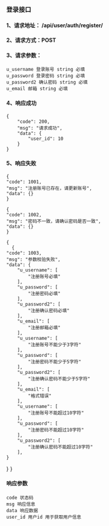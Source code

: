 ### 登录接口

#### 1、请求地址： /api/user/auth/register/

#### 2、请求方式：POST

#### 3、请求参数：
    
    u_username 登录账号 string 必填
    u_password 登录密码 string 必填
    u_password2 确认密码 string 必填
    u_email 邮箱 string 必填 
    
#### 4、响应成功

    {
        "code": 200,
        "msg": "请求成功",
        "data": {
            "user_id": 10
        }
    }
    
#### 5、响应失败
    {
    "code": 1001,
    "msg": "注册账号已存在，请更新账号",
    "data": {}
    }
    
    {
    "code": 1002,
    "msg": "密码不一致，请确认密码是否一致",
    "data": {}
    }
    
    {
      {
    "code": 1003,
    "msg": "参数校验失败",
    "data": {
        "u_username": [
            "注册账号必填"
        ],
        "u_password": [
            "注册密码必填"
        ],
        "u_password2": [
            "注册确认密码必填"
        ],
        "u_email": [
            "注册邮箱必填"
        ],
        "u_username": [
            "注册账号不能少于3字符"
        ],
        "u_password": [
            "注册密码不能少于5字符"
        ],
        "u_password2": [
            "注册确认密码不能少于5字符"
        ],
        "u_email": [
            "格式错误"
        ],
        "u_username": [
            "注册账号不能超过10字符"
        ],
        "u_password": [
            "注册密码不能超过10字符"
        ],
        "u_password2": [
            "注册确认密码不能超过10字符"
        ],
    }
}
    }
         
#### 响应参数
    
    code 状态码 
    msg 响应信息
    data 响应数据
    user_id 用户id 用于获取用户信息